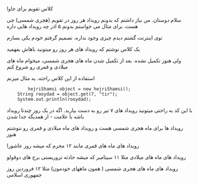 
کلاس تقویم برای جاوا

سلام دوستان. من نیاز داشتم که بدونم رویداد هر روز در تقویم (هجری شمسی) چی هست. برای مثال می خواستم بدونم ۵ اذر چه رویداد هایی داره

توی اینترنت گشتم دیدم چیزی وجود نداره، تصمیم گرفتم خودم یکی بسازم


یک کلاس نوشتم که رویداد های هر روز رو میتونید باهاش بفهمید

ولی هنوز تکمیل نشده. بعد از تکمیل شدن ماه های هجری شمسی، میخوام ماه های میلادی  و قمری رو شروع کنم


استفاده از این کلاس راحته. یه مثال میزنم

            hejriShamsi object = new hejriShamsi();
		String rooydad = object.get(7, "tir");
		System.out.println(rooydad);
با این کد به راحتی میتونید رویداد های ۷ تیر رو به دست بیارید. اگه در یک روز چندتا رویداد باشه با علامت - از همدیگه جدا شدن

رویداد ها برای ماه هجری شمسی هست و رویداد های ماه میلادی و قمری رو ننوشتم هنوز

رویداد های ماه های قمری مانند ۱۲ محرم که میشه روز عاشورا

رویداد های ماه های میلادی مثلا ۱۱ سپتامبر که میشه حادثه تروریستی برج های دوقولو

رویداد های ماه های هجری شمسی ( همون ماههای خودمون) مثلا ۱۲ فروردین روز جمهوری اسلامی
